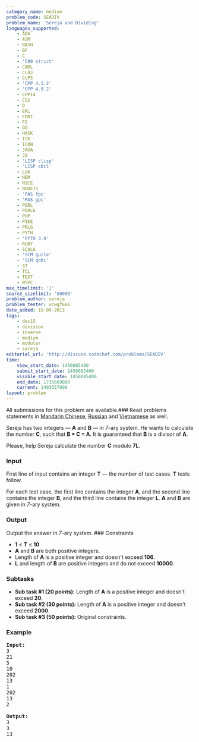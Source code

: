```yaml
---
category_name: medium
problem_code: SEADIV
problem_name: 'Sereja and Dividing'
languages_supported:
    - ADA
    - ASM
    - BASH
    - BF
    - C
    - 'C99 strict'
    - CAML
    - CLOJ
    - CLPS
    - 'CPP 4.3.2'
    - 'CPP 4.9.2'
    - CPP14
    - CS2
    - D
    - ERL
    - FORT
    - FS
    - GO
    - HASK
    - ICK
    - ICON
    - JAVA
    - JS
    - 'LISP clisp'
    - 'LISP sbcl'
    - LUA
    - NEM
    - NICE
    - NODEJS
    - 'PAS fpc'
    - 'PAS gpc'
    - PERL
    - PERL6
    - PHP
    - PIKE
    - PRLG
    - PYTH
    - 'PYTH 3.4'
    - RUBY
    - SCALA
    - 'SCM guile'
    - 'SCM qobi'
    - ST
    - TCL
    - TEXT
    - WSPC
max_timelimit: '1'
source_sizelimit: '50000'
problem_author: sereja
problem_tester: xcwgf666
date_added: 15-09-2013
tags:
    - dec15
    - division
    - inverse
    - medium
    - modular
    - sereja
editorial_url: 'http://discuss.codechef.com/problems/SEADIV'
time:
    view_start_date: 1450085400
    submit_start_date: 1450085400
    visible_start_date: 1450085400
    end_date: 1735669800
    current: 1493557899
layout: problem
---
```

All submissions for this problem are available.###  Read problems statements in [Mandarin Chinese](http://www.codechef.com/download/translated/DEC15/mandarin/SEADIV.pdf), [Russian](http://www.codechef.com/download/translated/DEC15/russian/SEADIV.pdf) and [Vietnamese](http://www.codechef.com/download/translated/DEC15/vietnamese/SEADIV.pdf) as well.

Sereja has two integers — **A** and **B** — in *7*-ary system. He wants to calculate the number **C**, such that **B \* C = A**. It is guaranteed that **B** is a divisor of **A**.

Please, help Sereja calculate the number **C** modulo **7L**.

### Input

First line of input contains an integer **T** — the number of test cases. **T** tests follow.

For each test case, the first line contains the integer **A**, and the second line contains the integer **B**, and the third line contains the integer **L**. **A** and **B** are given in *7*-ary system.

### Output

Output the answer in *7*-ary system. ### Constraints

- **1** ≤ **T** ≤ **10**
- **A** and **B** are both positive integers.
- Length of **A** is a positive integer and doesn't exceed **106**.
- **L** and length of **B** are positive integers and do not exceed **10000**.

### Subtasks

- **Sub task #1 (20 points):** Length of **A** is a positive integer and doesn't exceed **20**.
- **Sub task #2 (30 points):** Length of **A** is a positive integer and doesn't exceed **2000**.
- **Sub task #3 (50 points):** Original constraints.

### Example

<pre><b>Input:</b>
<tt>3
21
5
10
202
13
1
202
13
2</tt>

<b>Output:</b>
<tt>3
3
13</tt>
</pre>